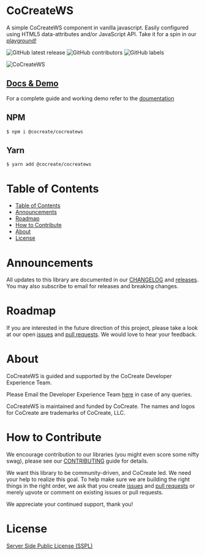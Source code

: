 # CoCreateWS

A simple CoCreateWS component in vanilla javascript. Easily configured using HTML5 data-attributes and/or JavaScript API. Take it for a spin in our [playground!](https://cocreate.app/docs/CoCreateWS)

![GitHub latest release](https://img.shields.io/github/v/release/CoCreate-app/CoCreateWS?style=for-the-badge)
![GitHub contributors](https://img.shields.io/github/contributors/CoCreate-app/CoCreateWS?style=for-the-badge)
![GitHub labels](https://img.shields.io/github/labels/CoCreate-app/CoCreateWS/help%20wanted?style=for-the-badge)

![CoCreateWS](https://cdn.cocreate.app/docs/CoCreateWS.gif)

## [Docs & Demo](https://cocreate.app/docs/CoCreateWS)

For a complete guide and working demo refer to the [doumentation](https://cocreate.app/docs/CoCreateWS)

## NPM

```shell
$ npm i @cocreate/cocreatews
```

## Yarn

```shell
$ yarn add @cocreate/cocreatews
```

# Table of Contents

- [Table of Contents](#table-of-contents)
- [Announcements](#announcements)
- [Roadmap](#roadmap)
- [How to Contribute](#how-to-contribute)
- [About](#about)
- [License](#license)

<a name="announcements"></a>

# Announcements

All updates to this library are documented in our [CHANGELOG](https://github.com/CoCreate-app/CoCreateWS/blob/master/CHANGELOG.md) and [releases](https://github.com/CoCreate-app/CoCreateWS/releases). You may also subscribe to email for releases and breaking changes.

<a name="roadmap"></a>

# Roadmap

If you are interested in the future direction of this project, please take a look at our open [issues](https://github.com/CoCreate-app/CoCreateWS/issues) and [pull requests](https://github.com/CoCreate-app/CoCreateWS/pulls). We would love to hear your feedback.

<a name="about"></a>

# About

CoCreateWS is guided and supported by the CoCreate Developer Experience Team.

Please Email the Developer Experience Team [here](mailto:develop@cocreate.app) in case of any queries.

CoCreateWS is maintained and funded by CoCreate. The names and logos for CoCreate are trademarks of CoCreate, LLC.

<a name="contribute"></a>

# How to Contribute

We encourage contribution to our libraries (you might even score some nifty swag), please see our [CONTRIBUTING](https://github.com/CoCreate-app/CoCreateWS/blob/master/CONTRIBUTING.md) guide for details.

We want this library to be community-driven, and CoCreate led. We need your help to realize this goal. To help make sure we are building the right things in the right order, we ask that you create [issues](https://github.com/CoCreate-app/CoCreateWS/issues) and [pull requests](https://github.com/CoCreate-app/CoCreateWS/pulls) or merely upvote or comment on existing issues or pull requests.

We appreciate your continued support, thank you!

# License

[Server Side Public License (SSPL)](https://github.com/CoCreate-app/CoCreateWS/blob/master/LICENSE)
